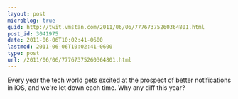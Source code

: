 ```yaml
---
layout: post
microblog: true
guid: http://twit.vmstan.com/2011/06/06/77767375260364801.html
post_id: 3041975
date: 2011-06-06T10:02:41-0600
lastmod: 2011-06-06T10:02:41-0600
type: post
url: /2011/06/06/77767375260364801.html
---
```

Every year the tech world gets excited at the prospect of better notifications in iOS, and we're let down each time. Why any diff this year?
